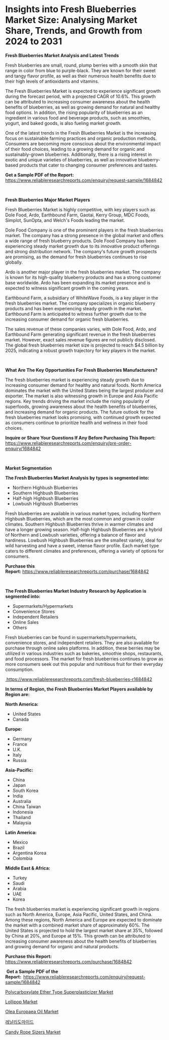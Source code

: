 <p><h1>Insights into Fresh Blueberries Market Size: Analysing Market Share, Trends, and Growth from 2024 to 2031</h1></p><p><strong>Fresh Blueberries Market Analysis and Latest Trends</strong></p>
<p><p>Fresh blueberries are small, round, plump berries with a smooth skin that range in color from blue to purple-black. They are known for their sweet and tangy flavor profile, as well as their numerous health benefits due to their high levels of antioxidants and vitamins.</p><p>The Fresh Blueberries Market is expected to experience significant growth during the forecast period, with a projected CAGR of 10.6%. This growth can be attributed to increasing consumer awareness about the health benefits of blueberries, as well as growing demand for natural and healthy food options. In addition, the rising popularity of blueberries as an ingredient in various food and beverage products, such as smoothies, yogurt, and baked goods, is also fueling market growth.</p><p>One of the latest trends in the Fresh Blueberries Market is the increasing focus on sustainable farming practices and organic production methods. Consumers are becoming more conscious about the environmental impact of their food choices, leading to a growing demand for organic and sustainably-grown blueberries. Additionally, there is a rising interest in exotic and unique varieties of blueberries, as well as innovative blueberry-based products that cater to changing consumer preferences and tastes.</p></p>
<p><strong>Get a Sample PDF of the Report:&nbsp;</strong> <a href="https://www.reliableresearchreports.com/enquiry/request-sample/1684842">https://www.reliableresearchreports.com/enquiry/request-sample/1684842</a></p>
<p>&nbsp;</p>
<p><strong>Fresh Blueberries Major Market Players</strong></p>
<p><p>Fresh Blueberries Market is highly competitive, with key players such as Dole Food, Ardo, Earthbound Farm, Gaotai, Kerry Group, MDC Foods, Simplot, SunOpta, and Welch's Foods leading the market.</p><p>Dole Food Company is one of the prominent players in the fresh blueberries market. The company has a strong presence in the global market and offers a wide range of fresh blueberry products. Dole Food Company has been experiencing steady market growth due to its innovative product offerings and strong distribution network. The company's future growth prospects are promising, as the demand for fresh blueberries continues to rise globally.</p><p>Ardo is another major player in the fresh blueberries market. The company is known for its high-quality blueberry products and has a strong customer base worldwide. Ardo has been expanding its market presence and is expected to witness significant growth in the coming years.</p><p>Earthbound Farm, a subsidiary of WhiteWave Foods, is a key player in the fresh blueberries market. The company specializes in organic blueberry products and has been experiencing steady growth in the market. Earthbound Farm is anticipated to witness further growth due to the increasing consumer demand for organic fresh blueberries.</p><p>The sales revenue of these companies varies, with Dole Food, Ardo, and Earthbound Farm generating significant revenue in the fresh blueberries market. However, exact sales revenue figures are not publicly disclosed. The global fresh blueberries market size is projected to reach $4.5 billion by 2025, indicating a robust growth trajectory for key players in the market.</p></p>
<p>&nbsp;</p>
<p><strong>What Are The Key Opportunities For Fresh Blueberries Manufacturers?</strong></p>
<p><p>The fresh blueberries market is experiencing steady growth due to increasing consumer demand for healthy and natural foods. North America dominates the market with the United States being the largest producer and exporter. The market is also witnessing growth in Europe and Asia Pacific regions. Key trends driving the market include the rising popularity of superfoods, growing awareness about the health benefits of blueberries, and increasing demand for organic products. The future outlook for the fresh blueberries market looks promising, with continued growth expected as consumers continue to prioritize health and wellness in their food choices.</p></p>
<p><strong>Inquire or Share Your Questions If Any Before Purchasing This Report:</strong> <a href="https://www.reliableresearchreports.com/enquiry/pre-order-enquiry/1684842">https://www.reliableresearchreports.com/enquiry/pre-order-enquiry/1684842</a></p>
<p>&nbsp;</p>
<p><strong>Market Segmentation</strong></p>
<p><strong>The Fresh Blueberries Market Analysis by types is segmented into:</strong></p>
<p><ul><li>Northern Highbush Blueberries</li><li>Southern Highbush Blueberries</li><li>Half-high Highbush Blueberries</li><li>Lowbush Highbush Blueberries</li></ul></p>
<p><p>Fresh blueberries are available in various market types, including Northern Highbush Blueberries, which are the most common and grown in cooler climates. Southern Highbush Blueberries thrive in warmer climates and have a longer growing season. Half-high Highbush Blueberries are a hybrid of Northern and Lowbush varieties, offering a balance of flavor and hardiness. Lowbush Highbush Blueberries are the smallest variety, ideal for wild harvesting and have a sweet, intense flavor profile. Each market type caters to different climates and preferences, offering a variety of options for consumers.</p></p>
<p><strong>Purchase this Report:&nbsp;</strong><a href="https://www.reliableresearchreports.com/purchase/1684842">https://www.reliableresearchreports.com/purchase/1684842</a></p>
<p>&nbsp;</p>
<p><strong>The Fresh Blueberries Market Industry Research by Application is segmented into:</strong></p>
<p><ul><li>Supermarkets/Hypermarkets</li><li>Convenience Stores</li><li>Independent Retailers</li><li>Online Sales</li><li>Others</li></ul></p>
<p><p>Fresh blueberries can be found in supermarkets/hypermarkets, convenience stores, and independent retailers. They are also available for purchase through online sales platforms. In addition, these berries may be utilized in various industries such as bakeries, smoothie shops, restaurants, and food processors. The market for fresh blueberries continues to grow as more consumers seek out this popular and nutritious fruit for their everyday consumption.</p></p>
<p><a href="https://www.reliableresearchreports.com/fresh-blueberries-r1684842">&nbsp;https://www.reliableresearchreports.com/fresh-blueberries-r1684842</a></p>
<p><strong>In terms of Region, the Fresh Blueberries Market Players available by Region are:</strong></p>
<p>
    <p> <strong> North America: </strong>
        <ul>
            <li>United States</li>
            <li>Canada</li>
        </ul>
        </p> 
    <p> <strong> Europe: </strong>
        <ul>
            <li>Germany</li>
            <li>France</li>
            <li>U.K.</li>
            <li>Italy</li>
            <li>Russia</li>
        </ul>
        </p> 
    <p> <strong> Asia-Pacific: </strong>
        <ul>
            <li>China</li>
            <li>Japan</li>
            <li>South Korea</li>
            <li>India</li>
            <li>Australia</li>
            <li>China Taiwan</li>
            <li>Indonesia</li>
            <li>Thailand</li>
            <li>Malaysia</li>
        </ul>
        </p> 
    <p> <strong> Latin America: </strong>
        <ul>
            <li>Mexico</li>
            <li>Brazil</li>
            <li>Argentina Korea</li>
            <li>Colombia</li>
        </ul>
        </p> 
    <p> <strong> Middle East & Africa: </strong>
        <ul>
            <li>Turkey</li>
            <li>Saudi</li>
            <li>Arabia</li>
            <li>UAE</li>
            <li>Korea</li>
        </ul>
    </p>
    </p>
<p><p>The fresh blueberries market is experiencing significant growth in regions such as North America, Europe, Asia Pacific, United States, and China. Among these regions, North America and Europe are expected to dominate the market with a combined market share of approximately 60%. The United States is projected to hold the largest market share at 35%, followed by China at 20%, and Europe at 15%. This growth can be attributed to increasing consumer awareness about the health benefits of blueberries and growing demand for organic and natural products.</p></p>
<p><strong>Purchase this Report: </strong><a href="https://www.reliableresearchreports.com/purchase/1684842">https://www.reliableresearchreports.com/purchase/1684842</a></p>
<p>&nbsp;<strong>Get a Sample PDF of the Report:&nbsp;&nbsp;</strong><a href="https://www.reliableresearchreports.com/enquiry/request-sample/1684842">https://www.reliableresearchreports.com/enquiry/request-sample/1684842</a></p>
<p><strong></strong></p>
<p><p><a href="https://www.linkedin.com/pulse/polycarboxylate-ether-type-superplasticizer-market-size-global-sqwle?trackingId=gB4MswowBbJSyU9UZqng6A%3D%3D">Polycarboxylate Ether Type Superplasticizer Market</a></p><p><a href="https://github.com/julyju69/Market-Research-Report-List-2/blob/main/lollipop-market.md">Lollipop Market</a></p><p><a href="https://github.com/nathandecarvalho/Market-Research-Report-List-2/blob/main/olea-europaea-oil-market.md">Olea Europaea Oil Market</a></p><p><a href="https://github.com/Tristiarton768456/Market-Research-Report-List-1/blob/main/242231916609.md">레날리도마이드</a></p><p><a href="https://www.linkedin.com/pulse/candy-rope-sizers-market-research-report-key-successful-tstcc?trackingId=FMm6jRFy7LdC4v0%2BuABsYQ%3D%3D">Candy Rope Sizers Market</a></p></p>